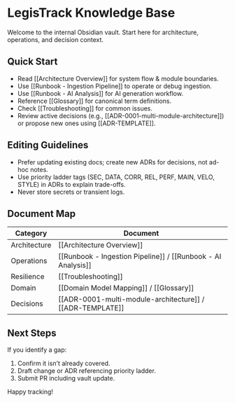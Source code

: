 # LegisTrack Knowledge Base

Welcome to the internal Obsidian vault. Start here for architecture, operations, and decision context.

## Quick Start
* Read [[Architecture Overview]] for system flow & module boundaries.
* Use [[Runbook - Ingestion Pipeline]] to operate or debug ingestion.
* Use [[Runbook - AI Analysis]] for AI generation workflow.
* Reference [[Glossary]] for canonical term definitions.
* Check [[Troubleshooting]] for common issues.
* Review active decisions (e.g., [[ADR-0001-multi-module-architecture]]) or propose new ones using [[ADR-TEMPLATE]].

## Editing Guidelines
* Prefer updating existing docs; create new ADRs for decisions, not ad-hoc notes.
* Use priority ladder tags (SEC, DATA, CORR, REL, PERF, MAIN, VELO, STYLE) in ADRs to explain trade-offs.
* Never store secrets or transient logs.

## Document Map
| Category | Document |
|----------|----------|
| Architecture | [[Architecture Overview]] |
| Operations | [[Runbook - Ingestion Pipeline]] / [[Runbook - AI Analysis]] |
| Resilience | [[Troubleshooting]] |
| Domain | [[Domain Model Mapping]] / [[Glossary]] |
| Decisions | [[ADR-0001-multi-module-architecture]] / [[ADR-TEMPLATE]] |

## Next Steps
If you identify a gap:
1. Confirm it isn't already covered.
2. Draft change or ADR referencing priority ladder.
3. Submit PR including vault update.

Happy tracking!